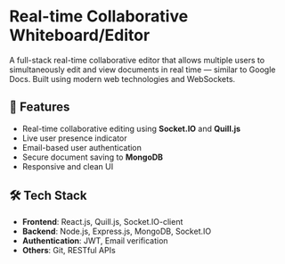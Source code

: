 # Real-time Collaborative Whiteboard/Editor

A full-stack real-time collaborative editor that allows multiple users to simultaneously edit and view documents in real time — similar to Google Docs. Built using modern web technologies and WebSockets.

## 🚀 Features

- Real-time collaborative editing using **Socket.IO** and **Quill.js**
- Live user presence indicator
- Email-based user authentication
- Secure document saving to **MongoDB**
- Responsive and clean UI

## 🛠 Tech Stack

- **Frontend**: React.js, Quill.js, Socket.IO-client
- **Backend**: Node.js, Express.js, MongoDB, Socket.IO
- **Authentication**: JWT, Email verification
- **Others**: Git, RESTful APIs
